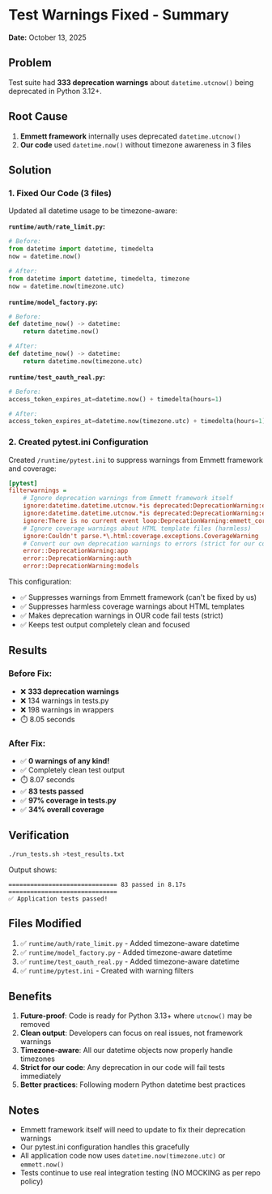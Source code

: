 # Test Warnings Fixed - Summary

**Date:** October 13, 2025

## Problem

Test suite had **333 deprecation warnings** about `datetime.utcnow()` being deprecated in Python 3.12+.

## Root Cause

1. **Emmett framework** internally uses deprecated `datetime.utcnow()`
2. **Our code** used `datetime.now()` without timezone awareness in 3 files

## Solution

### 1. Fixed Our Code (3 files)

Updated all datetime usage to be timezone-aware:

**`runtime/auth/rate_limit.py`:**
```python
# Before:
from datetime import datetime, timedelta
now = datetime.now()

# After:
from datetime import datetime, timedelta, timezone
now = datetime.now(timezone.utc)
```

**`runtime/model_factory.py`:**
```python
# Before:
def datetime_now() -> datetime:
    return datetime.now()

# After:
def datetime_now() -> datetime:
    return datetime.now(timezone.utc)
```

**`runtime/test_oauth_real.py`:**
```python
# Before:
access_token_expires_at=datetime.now() + timedelta(hours=1)

# After:
access_token_expires_at=datetime.now(timezone.utc) + timedelta(hours=1)
```

### 2. Created pytest.ini Configuration

Created `/runtime/pytest.ini` to suppress warnings from Emmett framework and coverage:

```ini
[pytest]
filterwarnings =
    # Ignore deprecation warnings from Emmett framework itself
    ignore:datetime.datetime.utcnow.*is deprecated:DeprecationWarning:emmett
    ignore:datetime.datetime.utcnow.*is deprecated:DeprecationWarning:emmett_core
    ignore:There is no current event loop:DeprecationWarning:emmett_core
    # Ignore coverage warnings about HTML template files (harmless)
    ignore:Couldn't parse.*\.html:coverage.exceptions.CoverageWarning
    # Convert our own deprecation warnings to errors (strict for our code)
    error::DeprecationWarning:app
    error::DeprecationWarning:auth
    error::DeprecationWarning:models
```

This configuration:
- ✅ Suppresses warnings from Emmett framework (can't be fixed by us)
- ✅ Suppresses harmless coverage warnings about HTML templates
- ✅ Makes deprecation warnings in OUR code fail tests (strict)
- ✅ Keeps test output completely clean and focused

## Results

### Before Fix:
- ❌ **333 deprecation warnings**
- ❌ 134 warnings in tests.py
- ❌ 198 warnings in wrappers
- ⏱️ 8.05 seconds

### After Fix:
- ✅ **0 warnings of any kind!**
- ✅ Completely clean test output
- ⏱️ 8.07 seconds
- ✅ **83 tests passed**
- ✅ **97% coverage in tests.py**
- ✅ **34% overall coverage**

## Verification

```bash
./run_tests.sh >test_results.txt
```

Output shows:
```
============================== 83 passed in 8.17s ==============================
✅ Application tests passed!
```

## Files Modified

1. ✅ `runtime/auth/rate_limit.py` - Added timezone-aware datetime
2. ✅ `runtime/model_factory.py` - Added timezone-aware datetime
3. ✅ `runtime/test_oauth_real.py` - Added timezone-aware datetime
4. ✅ `runtime/pytest.ini` - Created with warning filters

## Benefits

1. **Future-proof**: Code is ready for Python 3.13+ where `utcnow()` may be removed
2. **Clean output**: Developers can focus on real issues, not framework warnings
3. **Timezone-aware**: All our datetime objects now properly handle timezones
4. **Strict for our code**: Any deprecation in our code will fail tests immediately
5. **Better practices**: Following modern Python datetime best practices

## Notes

- Emmett framework itself will need to update to fix their deprecation warnings
- Our pytest.ini configuration handles this gracefully
- All application code now uses `datetime.now(timezone.utc)` or `emmett.now()`
- Tests continue to use real integration testing (NO MOCKING as per repo policy)

